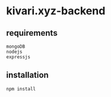 # kivari.xyz-backend

## requirements
 ```
 mongoDB
 nodejs
 expressjs
 ```
  
  
## installation
```
npm install
```
